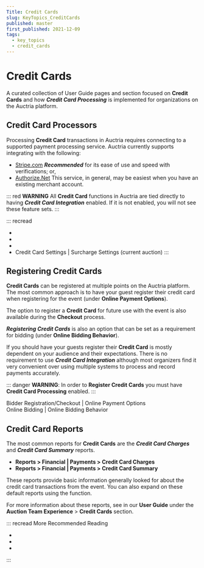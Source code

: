 ```yaml
---
Title: Credit Cards
slug: KeyTopics_CreditCards
published: master
first_published: 2021-12-09
tags:
  - key_topics
  - credit_cards
---
```


# Credit Cards

A curated collection of User Guide pages and section focused on **Credit Cards** and how **_Credit Card Processing_** is implemented for organizations on the Auctria platform.

## Credit Card Processors

Processing **Credit Card** transactions in Auctria requires connecting to a supported payment processing service. Auctria currently supports integrating with the following:
- [Stripe.com](https://stripe.com/)
  **_Recommended_** for its ease of use and speed with verifications; or,
- [Authorize.Net](https://www.authorize.net/)
  This service, in general, may be easiest when you have an existing merchant account.

::: red
**WARNING**
All **Credit Card** functions in Auctria are tied directly to having **_Credit Card Integration_** enabled. If it is not enabled, you will not see these feature sets.
:::

::: recread
- <IndexLink slug="Concepts_CreditCards_PaymentProcessors_Accounts"/>
- <IndexLink slug="CreditCardFundsTransferred"/>
- <IndexLink slug="CreditCardFees"/>
- <IndexLink slug="CreditCardSettings" anchor="surcharge-settings-current-auction">Credit Card Settings | Surcharge Settings (current auction)</IndexLink>
:::

<HRDiv/>

## Registering Credit Cards

**Credit Cards** can be registered at multiple points on the Auctria platform. The most common approach is to have your guest register their credit card when registering for the event (under **Online Payment Options**).

The option to register a **Credit Card** for future use with the event is also available during the **Checkout** process.

**_Registering Credit Cards_** is also an option that can be set as a requirement for bidding (under **Online Bidding Behavior**).

If you should have your guests register their **Credit Card** is mostly dependent on your audience and their expectations. There is no requirement to use **_Credit Card Integration_** although most organizers find it very convenient over using multiple systems to process and record payments accurately.

::: danger
**WARNING**: In order to **Register Credit Cards** you must have **Credit Card Processing** enabled.
:::

<Link/> <IndexLink slug="BidderRegistration" anchor="online-payment-options">Bidder Registration/Checkout | Online Payment Options</IndexLink>
<br/>
<Link/> <IndexLink slug="OnlineBidding" anchor="online-bidding-behavior">Online Bidding | Online Bidding Behavior</IndexLink>

<HRDiv/>

## Credit Card Reports

The most common reports for **Credit Cards** are the **_Credit Card Charges_** and **_Credit Card Summary_** reports.

- **Reports > Financial | Payments > Credit Card Charges**
- **Reports > Financial | Payments > Credit Card Summary**

These reports provide basic information generally looked for about the credit card transactions from the event. You can also expand on these default reports using the <IndexLink slug="ChoosingColumns"/> function.

For more information about these reports, see <IndexLink slug="CreditCardReports"/> in our **User Guide** under the **Auction Team Experience** > **Credit Cards** section.

<HRDiv/>

::: recread More Recommended Reading
- <IndexLink slug="CreditCardRefund"/>
- <IndexLink slug="CreditCardMode"/>
- <IndexLink slug="CancelledCharges"/>
:::

<ChildPages/>
<Revised text="Reviewed" date="2022-04-25"/>
